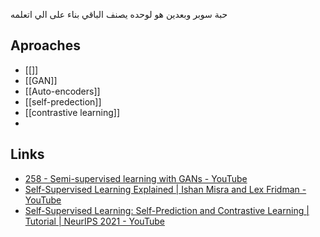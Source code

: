 حبة سوبر وبعدين هو لوحده يصنف الباقي بناء على الي اتعلمه


## Aproaches
- [[]]
- [[GAN]]
- [[Auto-encoders]]
- [[self-predection]]
- [[contrastive learning]]
- 




## Links
- [258 - Semi-supervised learning with GANs - YouTube](https://www.youtube.com/watch?v=AP0A8PgYfro)
- [Self-Supervised Learning Explained | Ishan Misra and Lex Fridman - YouTube](https://www.youtube.com/watch?v=mvTQwA7Q9L4)
- [Self-Supervised Learning: Self-Prediction and Contrastive Learning | Tutorial | NeurIPS 2021 - YouTube](https://www.youtube.com/watch?v=7l6fttRJzeU)